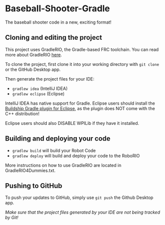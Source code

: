 # Baseball-Shooter-Gradle
The baseball shooter code in a new, exciting format!

## Cloning and editing the project

This project uses GradleRIO, the Gradle-based FRC toolchain. You can read more about GradleRIO [here](https://github.com/Open-RIO/GradleRIO).

To clone the project, first clone it into your working directory with ```git clone``` or the GitHub Desktop app.

Then generate the project files for your IDE:
- ```gradlew idea``` (IntelliJ IDEA)
- ```gradlew eclipse``` (Eclipse)

IntelliJ IDEA has native support for Gradle. Eclipse users should install the [Buildship Gradle plugin for Eclipse](http://projects.eclipse.org/projects/tools.buildship), as the plugin does NOT come with the C++ distribution!

Eclipse users should also DISABLE WPILib if they have it installed. 

## Building and deploying your code
- ```gradlew build``` will build your Robot Code
- ```gradlew deploy``` will build and deploy your code to the RoboRIO

More instructions on how to use GradleRIO are located in GradleRIO4Dummies.txt.

## Pushing to GitHub

To push your updates to GitHub, simply use ```git push``` the Github Desktop app.

*Make sure that the project files generated by your IDE are not being tracked by Git!*
